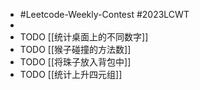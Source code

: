 - #Leetcode-Weekly-Contest #2023LCWT
-
- TODO [[统计桌面上的不同数字]]
- TODO [[猴子碰撞的方法数]]
- TODO [[将珠子放入背包中]]
- TODO [[统计上升四元组]]
